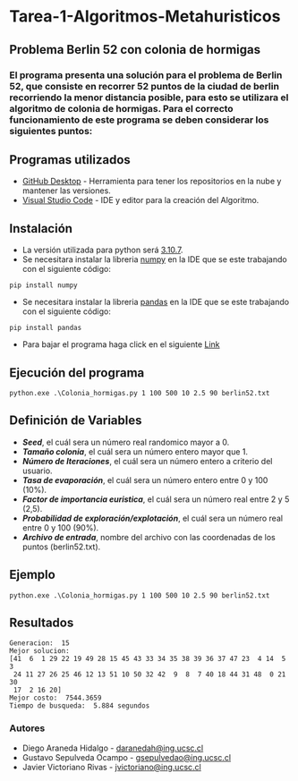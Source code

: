 # Tarea-1-Algoritmos-Metahuristicos
## Problema Berlin 52 con colonia de hormigas
### El programa presenta una solución para el problema de Berlin 52, que consiste en recorrer 52 puntos de la ciudad de berlin recorriendo la menor distancia posible, para esto se utilizara el algoritmo de colonia de hormigas. Para el correcto funcionamiento de este programa se deben considerar los siguientes puntos:

## Programas utilizados 

* [GitHub Desktop](https://desktop.github.com/) - Herramienta para tener los repositorios en la nube y mantener las versiones.
* [Visual Studio Code](https://visualstudio.microsoft.com/es/) - IDE y editor para la creación del Algoritmo.

## Instalación
* La versión utilizada para python será [3.10.7](https://www.python.org/downloads/).
* Se necesitara instalar la libreria [numpy](https://numpy.org/) en la IDE que se este trabajando con el siguiente código:
 ```
 pip install numpy
 ```
 * Se necesitara instalar la libreria [pandas](https://pandas.pydata.org/) en la IDE que se este trabajando con el siguiente código:
 ```
 pip install pandas
 ```
 * Para bajar el programa haga click en el siguiente [Link](https://github.com/GustavoSepul/Tarea-2-Algoritmos-Metaheuristicos/archive/refs/heads/main.zip)

## Ejecución del programa
 ```
 python.exe .\Colonia_hormigas.py 1 100 500 10 2.5 90 berlin52.txt
 ```

## Definición de Variables
* ***Seed***, el cuál sera un número real randomico mayor a 0.
* ***Tamaño colonia***, el cuál sera un número entero mayor que 1.
* ***Número de Iteraciones***, el cuál sera un número entero a criterio del usuario.
* ***Tasa de evaporación***, el cuál sera un número entero entre 0 y 100 (10%).
* ***Factor de importancia euristica***, el cuál sera un número real entre 2 y 5 (2,5).
* ***Probabilidad de exploración/explotación***, el cuál sera un número real entre 0 y 100 (90%).
* ***Archivo de entrada***, nombre del archivo con las coordenadas de los puntos (berlin52.txt).




## Ejemplo
```
python.exe .\Colonia_hormigas.py 1 100 500 10 2.5 90 berlin52.txt

```
## Resultados
```
Generacion:  15
Mejor solucion:
[41  6  1 29 22 19 49 28 15 45 43 33 34 35 38 39 36 37 47 23  4 14  5  3
 24 11 27 26 25 46 12 13 51 10 50 32 42  9  8  7 40 18 44 31 48  0 21 30
 17  2 16 20]
Mejor costo:  7544.3659
Tiempo de busqueda:  5.884 segundos
```
### Autores
* Diego Araneda Hidalgo - daranedah@ing.ucsc.cl
* Gustavo Sepulveda Ocampo - gsepulvedao@ing.ucsc.cl
* Javier Victoriano Rivas - jvictoriano@ing.ucsc.cl